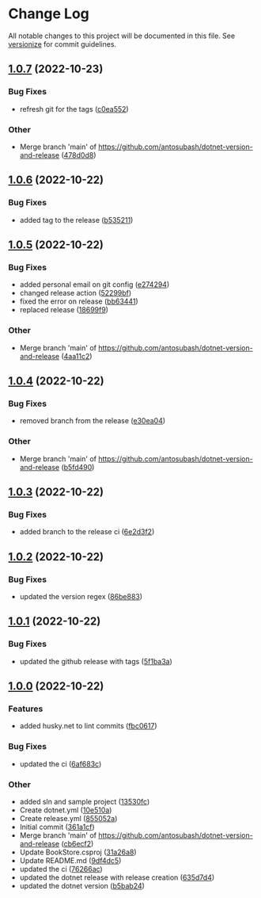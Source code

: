 # Change Log

All notable changes to this project will be documented in this file. See [versionize](https://github.com/versionize/versionize) for commit guidelines.

<a name="1.0.7"></a>
## [1.0.7](https://www.github.com/antosubash/dotnet-version-and-release/releases/tag/v1.0.7) (2022-10-23)

### Bug Fixes

* refresh git for the tags ([c0ea552](https://www.github.com/antosubash/dotnet-version-and-release/commit/c0ea55294fedcb530e24c17304639a3d8e4d6681))

### Other

* Merge branch 'main' of https://github.com/antosubash/dotnet-version-and-release ([478d0d8](https://www.github.com/antosubash/dotnet-version-and-release/commit/478d0d8e74fec6ad0f5bcd0df8cbcc277bfbd807))

<a name="1.0.6"></a>
## [1.0.6](https://www.github.com/antosubash/dotnet-version-and-release/releases/tag/v1.0.6) (2022-10-22)

### Bug Fixes

* added tag to the release ([b535211](https://www.github.com/antosubash/dotnet-version-and-release/commit/b5352118fe97226ad55700df73e2c7b44d83cc34))

<a name="1.0.5"></a>
## [1.0.5](https://www.github.com/antosubash/dotnet-version-and-release/releases/tag/v1.0.5) (2022-10-22)

### Bug Fixes

* added personal email on git config ([e274294](https://www.github.com/antosubash/dotnet-version-and-release/commit/e274294227b7ddd4ce3675b26f0827cb4f7f6663))
* changed release action ([52299bf](https://www.github.com/antosubash/dotnet-version-and-release/commit/52299bf3a807dc70d36e8a1a156e9b040ef192d1))
* fixed the error on release ([bb63441](https://www.github.com/antosubash/dotnet-version-and-release/commit/bb63441145accf374718a9a444bf5b462bb13cda))
* replaced release ([18699f9](https://www.github.com/antosubash/dotnet-version-and-release/commit/18699f9a28cb59d7ca052525b690a6471928d0cf))

### Other

* Merge branch 'main' of https://github.com/antosubash/dotnet-version-and-release ([4aa11c2](https://www.github.com/antosubash/dotnet-version-and-release/commit/4aa11c220f7a9ef95a66200969439463b63bd340))

<a name="1.0.4"></a>
## [1.0.4](https://www.github.com/antosubash/dotnet-version-and-release/releases/tag/v1.0.4) (2022-10-22)

### Bug Fixes

* removed branch from the release ([e30ea04](https://www.github.com/antosubash/dotnet-version-and-release/commit/e30ea04029a39da2c87c9b35c68e5d6b542918ba))

### Other

* Merge branch 'main' of https://github.com/antosubash/dotnet-version-and-release ([b5fd490](https://www.github.com/antosubash/dotnet-version-and-release/commit/b5fd490a303c8d698fb0adba2b86b3aca4f606b0))

<a name="1.0.3"></a>
## [1.0.3](https://www.github.com/antosubash/dotnet-version-and-release/releases/tag/v1.0.3) (2022-10-22)

### Bug Fixes

* added branch to the release ci ([6e2d3f2](https://www.github.com/antosubash/dotnet-version-and-release/commit/6e2d3f26bbc6faf3c9eadd090192ba66ecfa88b3))

<a name="1.0.2"></a>
## [1.0.2](https://www.github.com/antosubash/dotnet-version-and-release/releases/tag/v1.0.2) (2022-10-22)

### Bug Fixes

* updated the version regex ([86be883](https://www.github.com/antosubash/dotnet-version-and-release/commit/86be8831bea574e2c3c348cbe8bdb15d8c71c50a))

<a name="1.0.1"></a>
## [1.0.1](https://www.github.com/antosubash/dotnet-version-and-release/releases/tag/v1.0.1) (2022-10-22)

### Bug Fixes

* updated the github release with tags ([5f1ba3a](https://www.github.com/antosubash/dotnet-version-and-release/commit/5f1ba3aa2acfd1761bbff32995e408cb7a5d6ff9))

<a name="1.0.0"></a>
## [1.0.0](https://www.github.com/antosubash/dotnet-version-and-release/releases/tag/v1.0.0) (2022-10-22)

### Features

* added husky.net to lint commits ([fbc0617](https://www.github.com/antosubash/dotnet-version-and-release/commit/fbc061755906088833baa28a835254322c8dc354))

### Bug Fixes

* updated the ci ([6af683c](https://www.github.com/antosubash/dotnet-version-and-release/commit/6af683cee57e565489701f63c5ce323de3683dd2))

### Other

* added sln and sample project ([13530fc](https://www.github.com/antosubash/dotnet-version-and-release/commit/13530fc2e884118868e50344118063c829034ebd))
* Create dotnet.yml ([10e510a](https://www.github.com/antosubash/dotnet-version-and-release/commit/10e510a9e158a01464700df775bf7bf7f520ef7a))
* Create release.yml ([855052a](https://www.github.com/antosubash/dotnet-version-and-release/commit/855052afae4f8cdbe1de62bcd689c0195d163a6b))
* Initial commit ([361a1cf](https://www.github.com/antosubash/dotnet-version-and-release/commit/361a1cf4513ab4f92f6f3d2dfa939b3982cd4806))
* Merge branch 'main' of https://github.com/antosubash/dotnet-version-and-release ([cb6ecf2](https://www.github.com/antosubash/dotnet-version-and-release/commit/cb6ecf2bfca080905ddf9a8d53257b9a62f0be03))
* Update BookStore.csproj ([31a26a8](https://www.github.com/antosubash/dotnet-version-and-release/commit/31a26a834addab9f1344059e9a8bdca80d84694d))
* Update README.md ([9df4dc5](https://www.github.com/antosubash/dotnet-version-and-release/commit/9df4dc5caa94bae61c4bb4f5ec1dfeddc648b721))
* updated the ci ([76266ac](https://www.github.com/antosubash/dotnet-version-and-release/commit/76266acb3caf4459f445f22f9d82f62809e63b24))
* updated the dotnet release with release creation ([635d7d4](https://www.github.com/antosubash/dotnet-version-and-release/commit/635d7d41da37655207ac49016ac4cf32b57ba547))
* updated the dotnet version ([b5bab24](https://www.github.com/antosubash/dotnet-version-and-release/commit/b5bab240984e853fe7ec26c3abd06de520699586))

